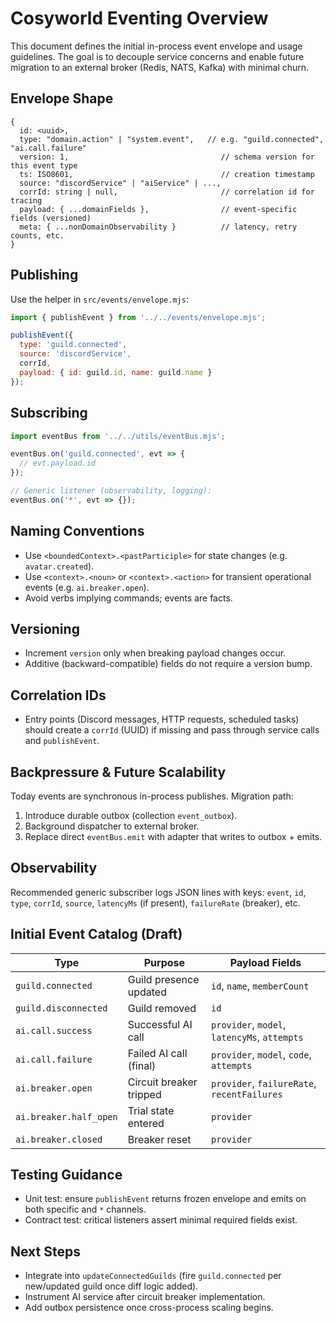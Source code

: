 # Cosyworld Eventing Overview

This document defines the initial in-process event envelope and usage guidelines. The goal is to decouple service concerns and enable future migration to an external broker (Redis, NATS, Kafka) with minimal churn.

## Envelope Shape
```
{
  id: <uuid>,
  type: "domain.action" | "system.event",   // e.g. "guild.connected", "ai.call.failure"
  version: 1,                                  // schema version for this event type
  ts: ISO8601,                                 // creation timestamp
  source: "discordService" | "aiService" | ..., 
  corrId: string | null,                       // correlation id for tracing
  payload: { ...domainFields },                // event-specific fields (versioned)
  meta: { ...nonDomainObservability }          // latency, retry counts, etc.
}
```

## Publishing
Use the helper in `src/events/envelope.mjs`:
```js
import { publishEvent } from '../../events/envelope.mjs';

publishEvent({
  type: 'guild.connected',
  source: 'discordService',
  corrId,
  payload: { id: guild.id, name: guild.name }
});
```

## Subscribing
```js
import eventBus from '../../utils/eventBus.mjs';

eventBus.on('guild.connected', evt => {
  // evt.payload.id
});

// Generic listener (observability, logging):
eventBus.on('*', evt => {});
```

## Naming Conventions
- Use `<boundedContext>.<pastParticiple>` for state changes (e.g. `avatar.created`).
- Use `<context>.<noun>` or `<context>.<action>` for transient operational events (e.g. `ai.breaker.open`).
- Avoid verbs implying commands; events are facts.

## Versioning
- Increment `version` only when breaking payload changes occur.
- Additive (backward-compatible) fields do not require a version bump.

## Correlation IDs
- Entry points (Discord messages, HTTP requests, scheduled tasks) should create a `corrId` (UUID) if missing and pass through service calls and `publishEvent`.

## Backpressure & Future Scalability
Today events are synchronous in-process publishes. Migration path:
1. Introduce durable outbox (collection `event_outbox`).
2. Background dispatcher to external broker.
3. Replace direct `eventBus.emit` with adapter that writes to outbox + emits.

## Observability
Recommended generic subscriber logs JSON lines with keys: `event`, `id`, `type`, `corrId`, `source`, `latencyMs` (if present), `failureRate` (breaker), etc.

## Initial Event Catalog (Draft)
| Type | Purpose | Payload Fields |
|------|---------|----------------|
| `guild.connected` | Guild presence updated | `id`, `name`, `memberCount` |
| `guild.disconnected` | Guild removed | `id` |
| `ai.call.success` | Successful AI call | `provider`, `model`, `latencyMs`, `attempts` |
| `ai.call.failure` | Failed AI call (final) | `provider`, `model`, `code`, `attempts` |
| `ai.breaker.open` | Circuit breaker tripped | `provider`, `failureRate`, `recentFailures` |
| `ai.breaker.half_open` | Trial state entered | `provider` |
| `ai.breaker.closed` | Breaker reset | `provider` |

## Testing Guidance
- Unit test: ensure `publishEvent` returns frozen envelope and emits on both specific and `*` channels.
- Contract test: critical listeners assert minimal required fields exist.

## Next Steps
- Integrate into `updateConnectedGuilds` (fire `guild.connected` per new/updated guild once diff logic added).
- Instrument AI service after circuit breaker implementation.
- Add outbox persistence once cross-process scaling begins.
